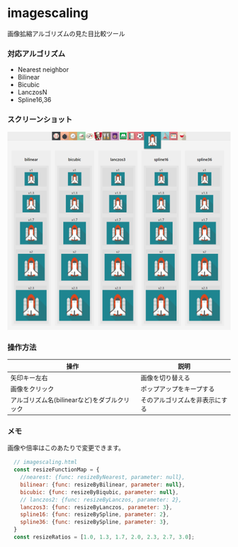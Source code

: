 # imagescaling
画像拡縮アルゴリズムの見た目比較ツール

### 対応アルゴリズム
- Nearest neighbor
- Bilinear
- Bicubic
- LanczosN
- Spline16,36

### スクリーンショット

![Screenshot](https://github.com/suconbu/imagescaling/blob/master/screenshot1.png)

### 操作方法

| 操作 | 説明 |
| -- | -- |
| 矢印キー左右 | 画像を切り替える |
| 画像をクリック | ポップアップをキープする |
| アルゴリズム名(bilinearなど)をダブルクリック | そのアルゴリズムを非表示にする |

### メモ
画像や倍率はこのあたりで変更できます。

```javascript
  // imagescaling.html
  const resizeFunctionMap = {
    //nearest: {func: resizeByNearest, parameter: null},
    bilinear: {func: resizeByBilinear, parameter: null},
    bicubic: {func: resizeByBiqubic, parameter: null},
    // lanczos2: {func: resizeByLanczos, parameter: 2},
    lanczos3: {func: resizeByLanczos, parameter: 3},
    spline16: {func: resizeBySpline, parameter: 2},
    spline36: {func: resizeBySpline, parameter: 3},
  }
  const resizeRatios = [1.0, 1.3, 1.7, 2.0, 2.3, 2.7, 3.0];
```
